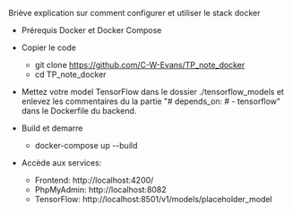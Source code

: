 Briève explication sur comment configurer et utiliser le stack docker

- Prérequis
Docker et Docker Compose

- Copier le code
    - git clone https://github.com/C-W-Evans/TP_note_docker
    - cd TP_note_docker

- Mettez votre model TensorFlow dans le dossier ./tensorflow_models et enlevez les commentaires du la partie "# depends_on: #   - tensorflow" dans le Dockerfile du backend.

- Build et demarre
    - docker-compose up --build

- Accède aux services:
    - Frontend: http://localhost:4200/
    - PhpMyAdmin: http://localhost:8082
    - TensorFlow: http://localhost:8501/v1/models/placeholder_model
